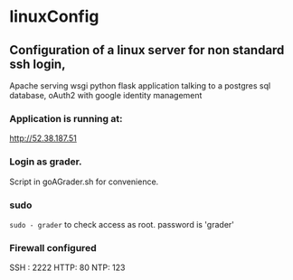 # linuxConfig
## Configuration of a linux server for non standard ssh login,
Apache serving wsgi python flask application talking to a
postgres sql database, oAuth2 with google identity management


### Application is running at:
http://52.38.187.51

### Login as grader.
Script in goAGrader.sh for convenience.

### sudo
``` sudo - grader ```
to check access as root. password is 'grader'

### Firewall configured
SSH : 2222
HTTP: 80
NTP: 123 

